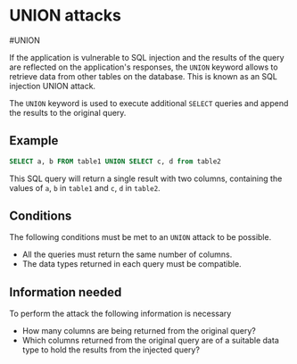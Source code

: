 # UNION attacks
#UNION 

If the application is vulnerable to SQL injection and the results of the query are reflected on the application's responses, the `UNION` keyword allows to retrieve data from other tables on the database. This is known as an SQL injection UNION attack.

The `UNION` keyword is used to execute additional `SELECT` queries and append the results to the original query.

## Example

```SQL
SELECT a, b FROM table1 UNION SELECT c, d from table2
```

This SQL query will return a single result with two columns, containing the values of `a`, `b` in `table1` and `c`, `d` in `table2`.

## Conditions

The following conditions must be met to an `UNION` attack to be possible.

- All the queries must return the same number of columns.
- The data types returned in each query must be compatible.

## Information needed

To perform the attack the following information is necessary

- How many columns are being returned from the original query?
- Which columns returned from the original query are of a suitable data type to hold the results from the injected query?